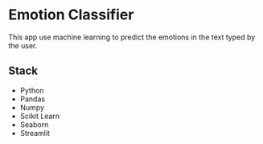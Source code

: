 # Emotion Classifier

This app use machine learning to predict the emotions in the text typed by the user.

## Stack

- Python
- Pandas
- Numpy
- Scikit Learn
- Seaborn
- Streamlit
